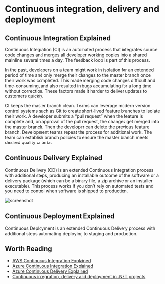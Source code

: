 # Continuous integration, delivery and deployment

## Continuous Integration Explained

Continuous Integration (CI) is an automated process that integrates source code changes and merges all developer working copies into a shared mainline several times a day. The feedback loop is part of this process.

In the past, developers on a team might work in isolation for an extended period of time and only merge their changes to the master branch once their work was completed. This made merging code changes difficult and time-consuming, and also resulted in bugs accumulating for a long time without correction. These factors made it harder to deliver updates to customers quickly.

CI keeps the master branch clean. Teams can leverage modern version control systems such as Git to create short-lived feature branches to isolate their work. A developer submits a “pull request” when the feature is complete and, on approval of the pull request, the changes get merged into the master branch. Then the developer can delete the previous feature branch. Development teams repeat the process for additional work. The team can establish branch policies to ensure the master branch meets desired quality criteria.

## Continuous Delivery Explained

Continuous Delivery (CD) is an extended Continuous Integration process with additional steps, producing an installable outcome of the software or a delivery package (which can be a binary file, a zip archive or an installer executable). This process works if you don’t rely on automated tests and you need to control when software is shipped to production.

![screenshot](https://dbcms.s3.amazonaws.com/devbridgecom/bcms/image/c31115e40e844f189235ac4ef3914f66/Continuous_Delivery.jpg)

## Continuous Deployment Explained

Continuous Deployment is an extended Continuous Delivery process with additional steps automating deploying to staging and production.

## Worth Reading

- [AWS Continuous Integration Explained](https://aws.amazon.com/devops/continuous-integration/)
- [Azure Continuous Integration Explained](https://docs.microsoft.com/en-us/azure/devops/learn/what-is-continuous-integration)
- [Azure Continuous Delivery Explained](https://docs.microsoft.com/en-us/azure/devops/learn/what-is-continuous-delivery)
- [Continuous integration, delivery and deployment in .NET projects](https://www.devbridge.com/articles/continuous-integration-delivery-and-deployment-in-net-projects/)